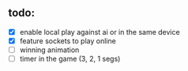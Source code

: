 ## todo:
- [X] enable local play against ai or in the same device
- [X] feature sockets to play online
- [ ] winning animation
- [ ] timer in the game (3, 2, 1 segs)
